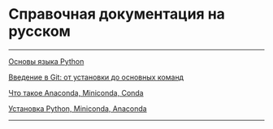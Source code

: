 # Справочная документация на русском
---

<a href="https://pydocs.ru">Основы языка Python</a>

<a href="https://tproger.ru/translations/beginner-git-cheatsheet">Введение в Git: от установки до основных команд</a>

<a href="https://blog.skillfactory.ru/glossary/anaconda-python/">Что такое Anaconda, Miniconda, Conda</a>

<a href="https://devpractice.ru/python-lesson-1-install/">Установка Python, Miniconda, Anaconda</a>

---
